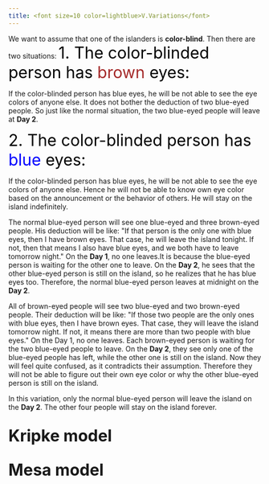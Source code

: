 ```yaml
---
title: <font size=10 color=lightblue>V.Variations</font>
---
```

We want to assume that one of the islanders is **color-blind**. Then there are two situations:
 <font size=6 color=black>1. The color-blinded person has <font size=6 color=brown>brown</font> eyes:</font>

If the color-blinded person has blue eyes, he will be not able to see the eye colors of anyone else. It does not bother the deduction of two blue-eyed people. So just like the normal situation, the two blue-eyed people will leave at **Day 2**.

<font size=6 color=black>2. The color-blinded person has <font size=6 color=blue>blue</font> eyes:</font>

If the color-blinded person has blue eyes, he will be not able to see the eye colors of anyone else. Hence he will not be able to know own eye color based on the announcement or the behavior of others. He will stay on the island indefinitely.

The normal blue-eyed person will see one blue-eyed and three brown-eyed people. His deduction will be like: "If that person is the only one with blue eyes, then I have brown eyes. That case, he will leave the island tonight. If not, then that means I also have blue eyes, and we both have to leave tomorrow night." On the **Day 1**, no one leaves.It is because the blue-eyed person is waiting for the other one to leave. On the **Day 2**, he sees that the other blue-eyed person is still on the island, so he realizes that he has blue eyes too. Therefore, the normal blue-eyed person leaves at midnight on the **Day 2**.

All of brown-eyed people will see two blue-eyed and two brown-eyed people. Their deduction will be like: "If those two people are the only ones with blue eyes, then I have brown eyes. That case, they will leave the island tomorrow night. If not, it means there are more than two people with blue eyes." On the Day 1, no one leaves. Each brown-eyed person is waiting for the two blue-eyed people to leave. On the **Day 2**, they see only one of the blue-eyed people has left, while the other one is still on the island. Now they will feel quite confused, as it contradicts their assumption. Therefore they will not be able to figure out their own eye color or why the other blue-eyed person is still on the island.

In this variation, only the normal blue-eyed person will leave the island on the **Day 2**. The other four people will stay on the island forever.

<font size=6>Kripke model</font>
<font size=4></font>
---

<font size=6>Mesa model</font>
- 


